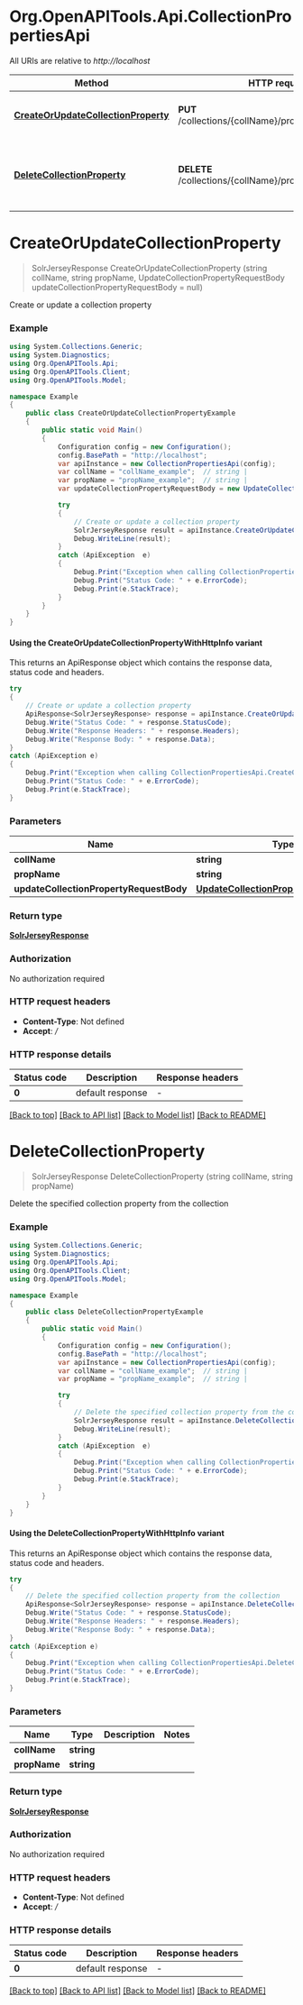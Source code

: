 # Org.OpenAPITools.Api.CollectionPropertiesApi

All URIs are relative to *http://localhost*

| Method | HTTP request | Description |
|--------|--------------|-------------|
| [**CreateOrUpdateCollectionProperty**](CollectionPropertiesApi.md#createorupdatecollectionproperty) | **PUT** /collections/{collName}/properties/{propName} | Create or update a collection property |
| [**DeleteCollectionProperty**](CollectionPropertiesApi.md#deletecollectionproperty) | **DELETE** /collections/{collName}/properties/{propName} | Delete the specified collection property from the collection |

<a id="createorupdatecollectionproperty"></a>
# **CreateOrUpdateCollectionProperty**
> SolrJerseyResponse CreateOrUpdateCollectionProperty (string collName, string propName, UpdateCollectionPropertyRequestBody updateCollectionPropertyRequestBody = null)

Create or update a collection property

### Example
```csharp
using System.Collections.Generic;
using System.Diagnostics;
using Org.OpenAPITools.Api;
using Org.OpenAPITools.Client;
using Org.OpenAPITools.Model;

namespace Example
{
    public class CreateOrUpdateCollectionPropertyExample
    {
        public static void Main()
        {
            Configuration config = new Configuration();
            config.BasePath = "http://localhost";
            var apiInstance = new CollectionPropertiesApi(config);
            var collName = "collName_example";  // string | 
            var propName = "propName_example";  // string | 
            var updateCollectionPropertyRequestBody = new UpdateCollectionPropertyRequestBody(); // UpdateCollectionPropertyRequestBody |  (optional) 

            try
            {
                // Create or update a collection property
                SolrJerseyResponse result = apiInstance.CreateOrUpdateCollectionProperty(collName, propName, updateCollectionPropertyRequestBody);
                Debug.WriteLine(result);
            }
            catch (ApiException  e)
            {
                Debug.Print("Exception when calling CollectionPropertiesApi.CreateOrUpdateCollectionProperty: " + e.Message);
                Debug.Print("Status Code: " + e.ErrorCode);
                Debug.Print(e.StackTrace);
            }
        }
    }
}
```

#### Using the CreateOrUpdateCollectionPropertyWithHttpInfo variant
This returns an ApiResponse object which contains the response data, status code and headers.

```csharp
try
{
    // Create or update a collection property
    ApiResponse<SolrJerseyResponse> response = apiInstance.CreateOrUpdateCollectionPropertyWithHttpInfo(collName, propName, updateCollectionPropertyRequestBody);
    Debug.Write("Status Code: " + response.StatusCode);
    Debug.Write("Response Headers: " + response.Headers);
    Debug.Write("Response Body: " + response.Data);
}
catch (ApiException e)
{
    Debug.Print("Exception when calling CollectionPropertiesApi.CreateOrUpdateCollectionPropertyWithHttpInfo: " + e.Message);
    Debug.Print("Status Code: " + e.ErrorCode);
    Debug.Print(e.StackTrace);
}
```

### Parameters

| Name | Type | Description | Notes |
|------|------|-------------|-------|
| **collName** | **string** |  |  |
| **propName** | **string** |  |  |
| **updateCollectionPropertyRequestBody** | [**UpdateCollectionPropertyRequestBody**](UpdateCollectionPropertyRequestBody.md) |  | [optional]  |

### Return type

[**SolrJerseyResponse**](SolrJerseyResponse.md)

### Authorization

No authorization required

### HTTP request headers

 - **Content-Type**: Not defined
 - **Accept**: */*


### HTTP response details
| Status code | Description | Response headers |
|-------------|-------------|------------------|
| **0** | default response |  -  |

[[Back to top]](#) [[Back to API list]](../../README.md#documentation-for-api-endpoints) [[Back to Model list]](../../README.md#documentation-for-models) [[Back to README]](../../README.md)

<a id="deletecollectionproperty"></a>
# **DeleteCollectionProperty**
> SolrJerseyResponse DeleteCollectionProperty (string collName, string propName)

Delete the specified collection property from the collection

### Example
```csharp
using System.Collections.Generic;
using System.Diagnostics;
using Org.OpenAPITools.Api;
using Org.OpenAPITools.Client;
using Org.OpenAPITools.Model;

namespace Example
{
    public class DeleteCollectionPropertyExample
    {
        public static void Main()
        {
            Configuration config = new Configuration();
            config.BasePath = "http://localhost";
            var apiInstance = new CollectionPropertiesApi(config);
            var collName = "collName_example";  // string | 
            var propName = "propName_example";  // string | 

            try
            {
                // Delete the specified collection property from the collection
                SolrJerseyResponse result = apiInstance.DeleteCollectionProperty(collName, propName);
                Debug.WriteLine(result);
            }
            catch (ApiException  e)
            {
                Debug.Print("Exception when calling CollectionPropertiesApi.DeleteCollectionProperty: " + e.Message);
                Debug.Print("Status Code: " + e.ErrorCode);
                Debug.Print(e.StackTrace);
            }
        }
    }
}
```

#### Using the DeleteCollectionPropertyWithHttpInfo variant
This returns an ApiResponse object which contains the response data, status code and headers.

```csharp
try
{
    // Delete the specified collection property from the collection
    ApiResponse<SolrJerseyResponse> response = apiInstance.DeleteCollectionPropertyWithHttpInfo(collName, propName);
    Debug.Write("Status Code: " + response.StatusCode);
    Debug.Write("Response Headers: " + response.Headers);
    Debug.Write("Response Body: " + response.Data);
}
catch (ApiException e)
{
    Debug.Print("Exception when calling CollectionPropertiesApi.DeleteCollectionPropertyWithHttpInfo: " + e.Message);
    Debug.Print("Status Code: " + e.ErrorCode);
    Debug.Print(e.StackTrace);
}
```

### Parameters

| Name | Type | Description | Notes |
|------|------|-------------|-------|
| **collName** | **string** |  |  |
| **propName** | **string** |  |  |

### Return type

[**SolrJerseyResponse**](SolrJerseyResponse.md)

### Authorization

No authorization required

### HTTP request headers

 - **Content-Type**: Not defined
 - **Accept**: */*


### HTTP response details
| Status code | Description | Response headers |
|-------------|-------------|------------------|
| **0** | default response |  -  |

[[Back to top]](#) [[Back to API list]](../../README.md#documentation-for-api-endpoints) [[Back to Model list]](../../README.md#documentation-for-models) [[Back to README]](../../README.md)

